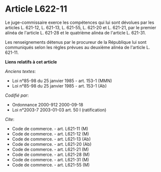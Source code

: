 # Article L622-11

Le juge-commissaire exerce les compétences qui lui sont dévolues par les articles L. 621-12, L. 621-13, L. 621-55, L. 621-20
et L. 621-21, par le premier alinéa de l'article L. 621-28 et le quatrième alinéa de l'article L. 621-31.

Les renseignements détenus par le procureur de la République lui sont communiqués selon les règles prévues au deuxième alinéa
de l'article L. 621-11.

**Liens relatifs à cet article**

_Anciens textes_:

  - Loi n°85-98 du 25 janvier 1985 - art. 153-1 (MMN)
  - Loi n°85-98 du 25 janvier 1985 - art. 153-1 (Ab)

_Codifié par_:

  - Ordonnance 2000-912 2000-09-18
  - Loi n°2003-7 2003-01-03 art. 50 I (ratification)

_Cite_:

  - Code de commerce. - art. L621-11 (M)
  - Code de commerce. - art. L621-12 (M)
  - Code de commerce. - art. L621-13 (Ab)
  - Code de commerce. - art. L621-20 (Ab)
  - Code de commerce. - art. L621-21 (M)
  - Code de commerce. - art. L621-28 (M)
  - Code de commerce. - art. L621-31 (M)
  - Code de commerce. - art. L621-55 (M)
